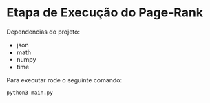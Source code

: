 # Etapa de Execução do Page-Rank
Dependencias do projeto:
*   json
*   math
*   numpy
*   time

Para executar rode o seguinte comando:

```shell script
python3 main.py
```